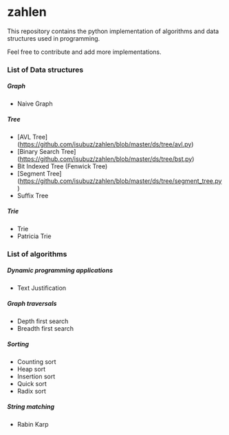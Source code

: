 zahlen
======

This repository contains the python implementation of algorithms and data structures used in programming. 

Feel free to contribute and add more implementations.

### List of Data structures

##### Graph
* Naive Graph


##### Tree
* [AVL Tree] (https://github.com/isubuz/zahlen/blob/master/ds/tree/avl.py)
* [Binary Search Tree] (https://github.com/isubuz/zahlen/blob/master/ds/tree/bst.py)
* Bit Indexed Tree (Fenwick Tree)
* [Segment Tree] (https://github.com/isubuz/zahlen/blob/master/ds/tree/segment_tree.py)
* Suffix Tree

##### Trie
* Trie
* Patricia Trie


### List of algorithms 

##### Dynamic programming applications
* Text Justification


##### Graph traversals
* Depth first search
* Breadth first search

##### Sorting
* Counting sort
* Heap sort
* Insertion sort
* Quick sort
* Radix sort

##### String matching
* Rabin Karp